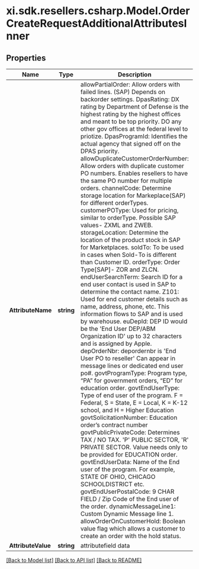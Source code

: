 # xi.sdk.resellers.csharp.Model.OrderCreateRequestAdditionalAttributesInner

## Properties

Name | Type | Description | Notes
------------ | ------------- | ------------- | -------------
**AttributeName** | **string** | allowPartialOrder: Allow orders with failed lines. (SAP) Depends on backorder settings.    DpasRating: DX rating by Department of Defense is the highest rating by the highest offices and meant to be top priority. DO any other gov offices at the federal level to priotize.    DpasProgramId: Identifies the actual agency that signed off on the DPAS priority.    allowDuplicateCustomerOrderNumber: Allow orders with duplicate customer PO numbers. Enables resellers to have the same PO number for multiple orders.     channelCode: Determine storage location for Markeplace(SAP) for different orderTypes.    customerPOType: Used for pricing, similar to orderType. Possible SAP values- ZXML and ZWEB.    storageLocation: Determine the location of the product stock in SAP for Marketplaces.    soldTo: To be used in cases when Sold-To is different than Customer ID.    orderType: Order Type[SAP]- ZOR and ZLCN.    endUserSearchTerm: Search ID for a end user contact is used in SAP to determine the contact name.    Z101: Used for end customer details such as name, address, phone, etc. This information flows to SAP and is used by warehouse.    euDepId: DEP ID would be the &#39;End User DEP/ABM Organization ID&#39; up to 32 characters and is assigned by Apple.    depOrderNbr: depordernbr is &#39;End User PO to reseller&#39; Can appear in message lines or dedicated end user po#.    govtProgramType: Program type, “PA” for government orders, “ED” for education order.    govtEndUserType: Type of end user of the program. F &#x3D; Federal, S &#x3D; State, E &#x3D; Local, K &#x3D; K-12 school, and H &#x3D; Higher Education    govtSolicitationNumber: Education order’s contract number    govtPublicPrivateCode: Determines TAX / NO TAX.   &#39;P&#39; PUBLIC SECTOR,   &#39;R&#39; PRIVATE SECTOR.  Value needs only to be provided for EDUCATION order.    govtEndUserData: Name of the End user of the program. For example, STATE OF OHIO, CHICAGO SCHOOLDISTRICT etc.    govtEndUserPostalCode: 9 CHAR FIELD / Zip Code of the End user of the order.    dynamicMessageLine1: Custom Dynamic Message line 1.    allowOrderOnCustomerHold: Boolean value flag which allows a customer to create an order with the hold status. | [optional] 
**AttributeValue** | **string** | attributefield data | [optional] 

[[Back to Model list]](../README.md#documentation-for-models) [[Back to API list]](../README.md#documentation-for-api-endpoints) [[Back to README]](../README.md)

